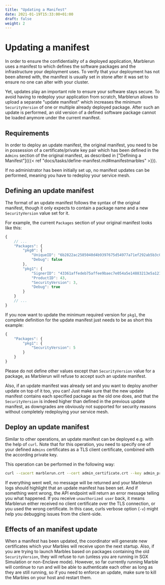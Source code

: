 ```yaml
---
title: "Updating a Manifest"
date: 2021-01-19T15:33:00+01:00
draft: false
weight: 2
---
```


# Updating a manifest
In order to ensure the confidentiality of a deployed application, Marblerun uses a manifest to which defines the software packages and the infrastructure your deployment uses. To verify that your deployment has not been altered with, the manifest is usually set in stone after it was set to ensure no one can alter with your cluster.

Yet, updates play an important role to ensure your software stays secure. To avoid having to redeploy your application from scratch, Marblerun allows to upload a separate "update manifest" which increases the minimum `SecurityVersion` of one or multiple already deployed package. After such an update is performed, an old version of a defined software package cannot be loaded anymore under the current manifest.

## Requirements
In order to deploy an update manifest, the original manifest, you need to be in possession of a certificate/private key pair which has been defined in the `Admins` section of the original manifest, as described in ["Defining a Manifest"]({{< ref "docs/tasks/define-manifest.md#manifestmarbles" >}}).

If no administrator has been initially set up, no manifest updates can be performed, meaning you have to redeploy your service mesh.

## Defining an update manifest
The format of an update manifest follows the syntax of the original manifest, though it only expects to contain a package name and a new `SecurityVersion` value set for it.

For example, the current `Packages` section of your original manifest looks like this:

```javascript
{
    // ...
    "Packages": {
        "pkg0": {
            "UniqueID": "6b2822ac2585040d4b9397675d54977a71ef292ab5b3c0a6acceca26074ae585",
            "Debug": false
        },
        "pkg1": {
            "SignerID": "43361affedeb75affee9baec7e054a5e14883213e5a121b67d74a0e12e9d2b7a",
            "ProductID": 43,
            "SecurityVersion": 3,
            "Debug": true
        }
    }
    // ...
}
```

If you now want to update the minimum required version for `pkg1`, the complete definition for the update manifest just needs to be as short this example:


```javascript
{
    "Packages": {
        "pkg1": {
            "SecurityVersion": 5
        }
    }
}
```

Please do not define other values except than `SecurityVersion` value for a package, as Marblerun will refuse to accept such an update manifest. 

Also, if an update manifest was already set and you want to deploy another update on top of it too, you can! Just make sure that the new update manifest contains each specified package as the old one does, and that the `SecurityVersion` is indeed higher than defined in the previous update manifest, as downgrades are obviously not supported for security reasons without completely redeploying your service mesh.

## Deploy an update manifest

Similar to other operations, an update manifest can be deployed e.g. with the help of `curl`. Note that for this operation, you need to specify one of your defined `Admins` certificates as a TLS client certificate, combined with the according private key.

This operation can be performed in the following way:

```bash
curl --cacert marblerun.crt --cert admin_certificate.crt --key admin_private.key -w "%{http_code}" --data-binary @update_manifest.json https://$MARBLERUN/update
```

If everything went well, no message will be returned and your Marblerun logs should highlight that an update manifest has been set. And if something went wrong, the API endpoint will return an error message telling you what happened. If you receive `unauthorized user` back, it means Marblerun either received no client certificate over the TLS connection, or you used the wrong certificate. In this case, curls verbose option (`-v`) might help you debugging issues from the client-side.

## Effects of an manifest update
When a manifest has been updated, the coordinator will generate new certificates which your Marbles will receive upon the next startup. Also, if you are trying to launch Marbles based on packages containing the old `SecurityVersion`, they will refuse to run (unless you are running in SGX Simulation or non-Enclave mode). However, so far currently running Marble will continue to run and will be able to authenticate each other as long as they are still running, so if you need to enforce an update, make sure to kill the Marbles on your host and restart them.